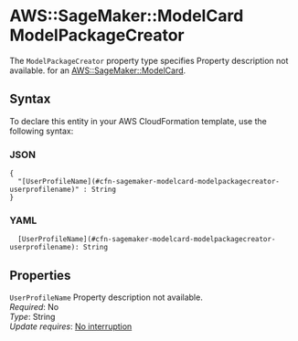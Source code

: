 # AWS::SageMaker::ModelCard ModelPackageCreator<a name="aws-properties-sagemaker-modelcard-modelpackagecreator"></a>

<a name="aws-properties-sagemaker-modelcard-modelpackagecreator-description"></a>The `ModelPackageCreator` property type specifies Property description not available\. for an [AWS::SageMaker::ModelCard](aws-resource-sagemaker-modelcard.md)\.

## Syntax<a name="aws-properties-sagemaker-modelcard-modelpackagecreator-syntax"></a>

To declare this entity in your AWS CloudFormation template, use the following syntax:

### JSON<a name="aws-properties-sagemaker-modelcard-modelpackagecreator-syntax.json"></a>

```
{
  "[UserProfileName](#cfn-sagemaker-modelcard-modelpackagecreator-userprofilename)" : String
}
```

### YAML<a name="aws-properties-sagemaker-modelcard-modelpackagecreator-syntax.yaml"></a>

```
  [UserProfileName](#cfn-sagemaker-modelcard-modelpackagecreator-userprofilename): String
```

## Properties<a name="aws-properties-sagemaker-modelcard-modelpackagecreator-properties"></a>

`UserProfileName`  <a name="cfn-sagemaker-modelcard-modelpackagecreator-userprofilename"></a>
Property description not available\.  
*Required*: No  
*Type*: String  
*Update requires*: [No interruption](https://docs.aws.amazon.com/AWSCloudFormation/latest/UserGuide/using-cfn-updating-stacks-update-behaviors.html#update-no-interrupt)